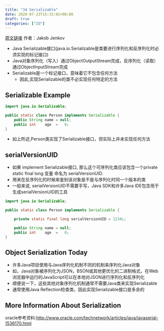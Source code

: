 ```yaml
---
title: "34 Serializable"
date: 2020-07-23T15:33:01+08:00
draft: true
categories: ["IO"]
---
```

[原文链接](http://tutorials.jenkov.com/java-io) 作者：Jakob Jenkov

+ Java Serializable接口(java.io.Serializable是类要进行序列化和反序列化时必须实现的标记接口)
+ Java对象序列化（写入）通过ObjectOutputStream完成，反序列化（读取）通过ObjectInputStream完成
+ Serializable是一个标记接口，意味着它不包含任何方法
  + 因此,实现Serializable的类不必实现任何特定的方法

## Serializable Example
```java
import java.io.Serializable;

public static class Person implements Serializable {
    public String name = null;
    public int    age  =   0;
}
```
+ 如上所述,Person类实现了Serializable接口，但实际上并未实现任何方法


## serialVersionUID
+ 如果 implement Serializable接口, 那么这个可序列化类应该包含一个private static final long 变量 命名为 serialVersionUID.
+ 用来在反序列化的时候来鉴别该对象是不是与序列化时同一个版本的类
+ 一般来说, serialVersionUID不需要手写，Java SDK和许多Java IDE包含用于生成serialVersionUID的工具

```java
import java.io.Serializable;

public static class Person implements Serializable {

    private static final long serialVersionUID = 1234L;

    public String name = null;
    public int    age  =   0;
}
```

## Object Serialization Today
+ 许多Java项目使用与Java序列化机制不同的机制来序列化Java对象
+ 如，Java对象被序列化为JSON，BSON或其他更优化的二进制格式，在Web浏览器中运行的JavaScript可以在本地对JSON进行序列化和反序列化
+ 顺便说一下，这些其他对象序列化机制通常不需要Java类来实现Serializable
+ 通常使用Java Reflection检查类，因此实现Serializable接口是多余的

## More Information About Serialization
oracle参考资料:http://www.oracle.com/technetwork/articles/java/javaserial-1536170.html
